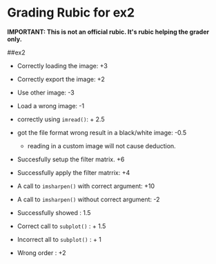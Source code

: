 # Grading Rubic for ex2
**IMPORTANT: This is not an official rubic. It's rubic helping the grader only.**

##ex2
* Correctly loading the image: +3
* Correctly export the image: +2
* Use other image: -3
* Load a wrong image: -1

* correctly using `imread()`: + 2.5
* got the file format wrong result in a black/white image: -0.5
  * reading in a custom image will not cause deduction.

* Succesfully setup the filter matrix. +6
* Successfully apply the filter matrrix: +4

* A call to `imsharpen()` with correct argument: +10
* A call to `imsharpen()` without correct argument: -2

* Successfully showed : 1.5
* Correct call to `subplot()` : + 1.5
* Incorrect all to `subplot()` : + 1
* Wrong order : +2

